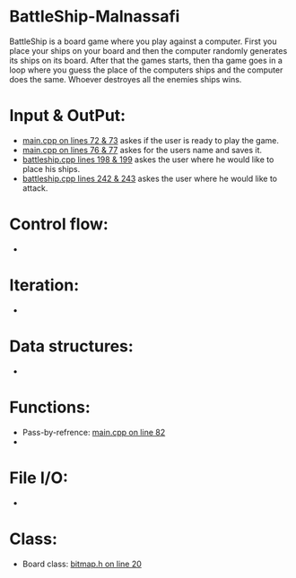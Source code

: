 # BattleShip-Malnassafi
BattleShip is a board game where you play against a computer. First you place your ships on your board and then the computer randomly generates its ships on its board. After that the games starts, then tha game goes in a loop where you guess the place of the computers ships and the computer does the same. Whoever destroyes all the enemies ships wins. 
# Input & OutPut:
* [main.cpp on lines 72 & 73](/main.cpp#L72) askes if the user is ready to play the game.
* [main.cpp on lines 76 & 77](/main.cpp#L76) askes for the users name and saves it.
* [battleship.cpp lines 198 & 199](/battleship.cpp#L198) askes the user where he would like to place his ships.
* [battleship.cpp lines 242 & 243](/battleship.cpp#L242) askes the user where he would like to attack.
# Control flow:
* 
# Iteration:
*
# Data structures: 
*
# Functions:
* Pass-by-refrence: [main.cpp on line 82](/main.cpp#L62)
*
# File I/O:
*
# Class:
* Board class: [bitmap.h on line 20](/battleship.h#L20)

